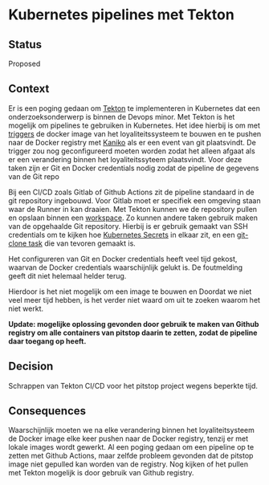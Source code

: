 # Kubernetes pipelines met Tekton

## Status

Proposed

## Context

Er is een poging gedaan om [Tekton](https://github.com/hanaim-devops/blog-kachung-tekton) te implementeren in Kubernetes dat een onderzoeksonderwerp is binnen de Devops minor. Met Tekton is het mogelijk om pipelines te gebruiken in Kubernetes. Het idee hierbij is om met [triggers](https://tekton.dev/docs/triggers/) de docker image van het loyaliteitssysteem te bouwen en te pushen naar de Docker registry met [Kaniko](https://hub.tekton.dev/tekton/task/kaniko) als er een event van git plaatsvindt. De trigger zou nog geconfigureerd moeten worden zodat het alleen afgaat als er een verandering binnen het loyaliteitssyteem plaatsvindt. Voor deze taken zijn er Git en Docker credentials nodig zodat de pipeline de gegevens van de Git repo

Bij een CI/CD zoals Gitlab of Github Actions zit de pipeline standaard in de git repository ingebouwd. Voor Gitlab moet er specifiek een omgeving staan waar de Runner in kan draaien. Met Tekton kunnen we de repository pullen en opslaan binnen een [workspace](https://tekton.dev/docs/pipelines/workspaces/). Zo kunnen andere taken gebruik maken van de opgehaalde Git repository. Hierbij is er gebruik gemaakt van SSH credentials om te kijken hoe [Kubernetes Secrets](https://kubernetes.io/docs/concepts/configuration/secret/#ssh-authentication-secrets) in elkaar zit, en een [git-clone task](https://hub.tekton.dev/tekton/task/git-clone) die van tevoren gemaakt is.

Het configureren van Git en Docker credentials heeft veel tijd gekost, waarvan de Docker credentials waarschijnlijk gelukt is. De foutmelding geeft dit niet helemaal helder terug.

Hierdoor is het niet mogelijk om een image te bouwen en  Doordat we niet veel meer tijd hebben, is het verder niet waard om uit te zoeken waarom het niet werkt.

**Update: mogelijke oplossing gevonden door gebruik te maken van Github registry om alle containers van pitstop daarin te zetten, zodat de pipeline daar toegang op heeft.**

## Decision

Schrappen van Tekton CI/CD voor het pitstop project wegens beperkte tijd.

## Consequences

Waarschijnlijk moeten we na elke verandering binnen het loyaliteitsysteem de Docker image elke keer pushen naar de Docker registry, tenzij er met lokale images wordt gewerkt. Al een poging gedaan om een pipeline op te zetten met Github Actions, maar zelfde probleem gevonden dat de pitstop image niet gepulled kan worden van de registry. Nog kijken of het pullen met Tekton mogelijk is door gebruik van Github registry.
